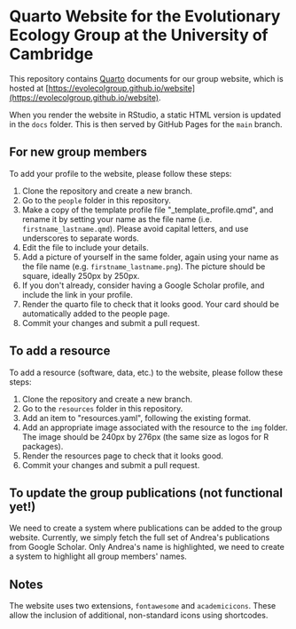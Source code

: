 # Quarto Website for the Evolutionary Ecology Group at the University of Cambridge

This repository contains [Quarto](https://quarto.org) documents for our group website, which
is hosted at [https://evolecolgroup.github.io/website](https://evolecolgroup.github.io/website).

When you render the website in RStudio, a static HTML version is updated in the `docs` folder. This is then
served by GitHub Pages for the `main` branch.

## For new group members
To add your profile to the website, please follow these steps:
1) Clone the repository and create a new branch.
2) Go to the `people` folder in this repository.
3) Make a copy of the template profile file "_template_profile.qmd", and 
rename it by setting your name as the file name (i.e. `firstname_lastname.qmd`). Please avoid
capital letters, and use underscores to separate words.
4) Edit the file to include your details.
5) Add a picture of yourself in the same folder, again using your name as the file name (e.g. `firstname_lastname.png`). The picture should be square, ideally 250px by 250px.
6) If you don't already, consider having a Google Scholar profile, and include the link in your profile.
7) Render the quarto file to check that it looks good. Your card should be automatically added to the people page.
8) Commit your changes and submit a pull request.


## To add a resource
To add a resource (software, data, etc.) to the website, please follow these steps:
1) Clone the repository and create a new branch.
2) Go to the `resources` folder in this repository.
3) Add an item to "resources.yaml", following the existing format.
4) Add an appropriate image associated with the resource to the `img` folder. The image should be 240px by 276px (the same size as logos for R packages).
5) Render the resources page to check that it looks good.
6) Commit your changes and submit a pull request.


## To update the group publications (not functional yet!)
We need to create a system where publications can be added to the group website.
Currently, we simply fetch the full set of Andrea's publications from Google Scholar.
Only Andrea's name is highlighted, we need to create a system to highlight all group members' names.

## Notes
The website uses two extensions, `fontawesome` and `academicicons`. These allow the inclusion of
additional, non-standard icons using shortcodes.
